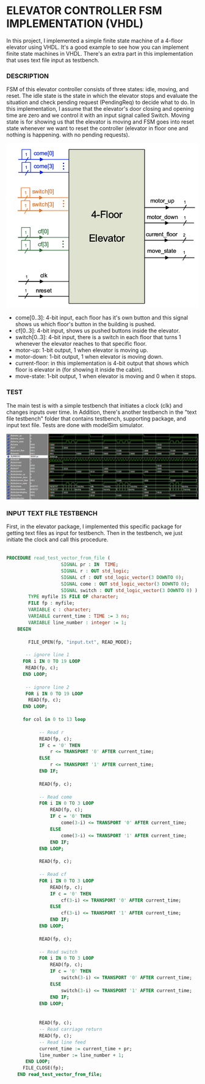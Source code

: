 # ELEVATOR CONTROLLER FSM IMPLEMENTATION (VHDL)
In this project, I implemented a simple finite state machine of a 4-floor elevator using VHDL. It's a good example to see how you can implement finite state machines in VHDL. There's an extra part in this implementation that uses text file input as testbench.

### DESCRIPTION

FSM of this elevator controller consists of three states: idle, moving, and reset. The idle state is the state in which the elevator stops and evaluate the situation and check pending request (PendingReq) to decide what to do. In this implementation, I assume that the elevator's door closing and opening time are zero and we control it with an input signal called Switch. Moving state is for showing us that the elevator is moving and FSM goes into reset state whenever we want to reset the controller (elevator in floor one and nothing is happening. with no pending requests).

![elevator](/elevator.png)

- come[0..3]: 4-bit input, each floor has it's own button and this signal shows us which floor's button in the building is pushed.
- cf[0..3]: 4-bit input, shows us pushed buttons inside the elevator.
- switch[0..3]: 4-bit input, there is a switch in each floor that turns 1 whenever the elevator reaches to that specific floor.
- motor-up: 1-bit output, 1 when elevator is moving up.
- motor-down: 1-bit output, 1 when elevator is moving down.
- current-floor: in this implementation is 4-bit output that shows which floor is elevator in (for showing it inside the cabin).
- move-state: 1-bit output, 1 when elevator is moving and 0 when it stops.

### TEST
The main test is with a simple testbench that initiates a clock (clk) and changes inputs over time.
In Addition, there's another testbench in the "text file testbench" folder that contains testbench, supporting package, and input text file.
Tests are done with modelSim simulator.

![test](/test.png)

### INPUT TEXT FILE TESTBENCH
First, in the elevator package, I implemented this specific package for getting text files as input for testbench. Then in the testbench, we just initiate the clock and call this procedure.

```vhd

PROCEDURE read_test_vector_from_file (
                    SIGNAL pr : IN  TIME; 
                    SIGNAL r : OUT std_logic;
                    SIGNAL cf : OUT std_logic_vector(3 DOWNTO 0);
                    SIGNAL come : OUT std_logic_vector(3 DOWNTO 0);
                    SIGNAL switch : OUT std_logic_vector(3 DOWNTO 0) ) IS
        TYPE myfile IS FILE OF character;
        FILE fp : myfile;
        VARIABLE c : character;
        VARIABLE current_time : TIME := 3 ns;
        VARIABLE line_number : integer := 1;
    BEGIN
    
        FILE_OPEN(fp, "input.txt", READ_MODE);

       -- ignore line 1
      FOR i IN 0 TO 19 LOOP
       READ(fp, c);  
      END LOOP;

       -- ignore line 2
       FOR i IN 0 TO 19 LOOP
        READ(fp, c);
      END LOOP;       
       
      for col in 0 to 13 loop

            -- Read r
            READ(fp, c);
            IF c = '0' THEN
                r <= TRANSPORT '0' AFTER current_time;
            ELSE
                r <= TRANSPORT '1' AFTER current_time;
            END IF;

            READ(fp, c);
            
            -- Read come
            FOR i IN 0 TO 3 LOOP
                READ(fp, c);   
                IF c = '0' THEN
                    come(3-i) <= TRANSPORT '0' AFTER current_time;
                ELSE
                    come(3-i) <= TRANSPORT '1' AFTER current_time;
                END IF;
            END LOOP;

            READ(fp, c);
            
            -- Read cf
            FOR i IN 0 TO 3 LOOP
                READ(fp, c);            
                IF c = '0' THEN
                    cf(3-i) <= TRANSPORT '0' AFTER current_time;
                ELSE
                    cf(3-i) <= TRANSPORT '1' AFTER current_time;
                END IF;
            END LOOP;

            READ(fp, c);
            
            -- Read switch
            FOR i IN 0 TO 3 LOOP
                READ(fp, c);            
                IF c = '0' THEN
                    switch(3-i) <= TRANSPORT '0' AFTER current_time;
                ELSE
                    switch(3-i) <= TRANSPORT '1' AFTER current_time;
                END IF;
            END LOOP;


            READ(fp, c);
            -- Read carriage return
            READ(fp, c);
            -- Read line feed
            current_time := current_time + pr;
            line_number := line_number + 1;
       END LOOP;
      FILE_CLOSE(fp);
    END read_test_vector_from_file;
    
```
